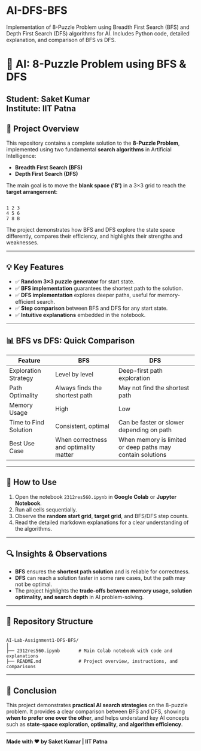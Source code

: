 # AI-DFS-BFS
Implementation of 8-Puzzle Problem using Breadth First Search (BFS) and Depth First Search (DFS) algorithms for AI. Includes Python code, detailed explanation, and comparison of BFS vs DFS.


# 🎯 AI: 8-Puzzle Problem using BFS & DFS

**Student:** Saket Kumar  
**Institute:** IIT Patna  
---

## 🚀 Project Overview
This repository contains a complete solution to the **8-Puzzle Problem**, implemented using two fundamental **search algorithms** in Artificial Intelligence:  

- **Breadth First Search (BFS)**  
- **Depth First Search (DFS)**  

The main goal is to move the **blank space ('B')** in a 3×3 grid to reach the **target arrangement**:

```

1 2 3
4 5 6
7 8 B

```

The project demonstrates how BFS and DFS explore the state space differently, compares their efficiency, and highlights their strengths and weaknesses.

---

## 💡 Key Features
- ✅ **Random 3×3 puzzle generator** for start state.  
- ✅ **BFS implementation** guarantees the shortest path to the solution.  
- ✅ **DFS implementation** explores deeper paths, useful for memory-efficient search.  
- ✅ **Step comparison** between BFS and DFS for any start state.  
- ✅ **Intuitive explanations** embedded in the notebook.  

---

## 📊 BFS vs DFS: Quick Comparison

| Feature                  | BFS                                      | DFS                                     |
|---------------------------|-----------------------------------------|----------------------------------------|
| Exploration Strategy      | Level by level                          | Deep-first path exploration            |
| Path Optimality           | Always finds the shortest path          | May not find the shortest path         |
| Memory Usage              | High                                     | Low                                     |
| Time to Find Solution     | Consistent, optimal                     | Can be faster or slower depending on path |
| Best Use Case             | When correctness and optimality matter  | When memory is limited or deep paths may contain solutions |

---

## 🧩 How to Use
1. Open the notebook `2312res560.ipynb` in **Google Colab** or **Jupyter Notebook**.  
2. Run all cells sequentially.  
3. Observe the **random start grid**, **target grid**, and BFS/DFS step counts.  
4. Read the detailed markdown explanations for a clear understanding of the algorithms.  

---

## 🔍 Insights & Observations
- **BFS** ensures the **shortest path solution** and is reliable for correctness.  
- **DFS** can reach a solution faster in some rare cases, but the path may not be optimal.  
- The project highlights the **trade-offs between memory usage, solution optimality, and search depth** in AI problem-solving.

---

## 📁 Repository Structure
```

AI-Lab-Assignment1-DFS-BFS/
│
├── 2312res560.ipynb       # Main Colab notebook with code and explanations
├── README.md              # Project overview, instructions, and comparisons

```

---

## 🌟 Conclusion
This project demonstrates **practical AI search strategies** on the 8-puzzle problem. It provides a clear comparison between BFS and DFS, showing **when to prefer one over the other**, and helps understand key AI concepts such as **state-space exploration, optimality, and algorithm efficiency**.  

---

**Made with ❤️ by Saket Kumar | IIT Patna**
```
